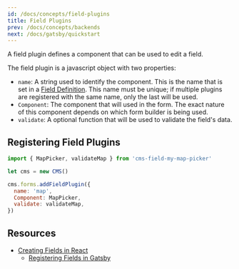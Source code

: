 ```yaml
---
id: /docs/concepts/field-plugins
title: Field Plugins
prev: /docs/concepts/backends
next: /docs/gatsby/quickstart
---
```


A field plugin defines a component that can be used to edit a field.

The field plugin is a javascript object with two properties:

- `name`: A string used to identify the component. This is the name that is set in a [Field Definition](./forms.md#field-definitions). This name must be unique; if multiple plugins are registered with the same name, only the last will be used.
- `Component`: The component that will used in the form. The exact nature of this component depends on which form builder is being used.
- `validate`: A optional function that will be used to validate the field's data.

## Registering Field Plugins

```javascript
import { MapPicker, validateMap } from 'cms-field-my-map-picker'

let cms = new CMS()

cms.forms.addFieldPlugin({
  name: 'map',
  Component: MapPicker,
  validate: validateMap,
})
```

## Resources

- [Creating Fields in React](../using-tina/creating-fields.md)
  - [Registering Fields in Gatsby](../gatsby/custom-field-plugins.md)
